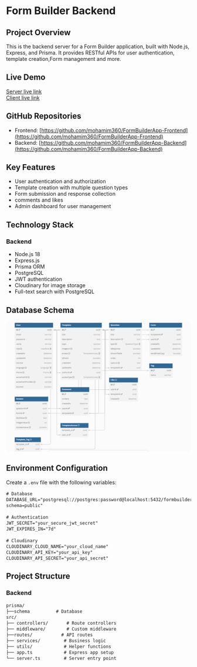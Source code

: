 # Form Builder Backend

## Project Overview
This is the backend server for a Form Builder application, built with Node.js, Express, and Prisma. It provides RESTful APIs for user authentication, template creation,Form management and more.

## Live Demo
[Server live link](https://formbuilderapp-backend-6.onrender.com)  
[Client live link](https://form-builder-app-frontend-eta.vercel.app/)

## GitHub Repositories
- Frontend: [https://github.com/mohamim360/FormBuilderApp-Frontend](https://github.com/mohamim360/FormBuilderApp-Frontend)
- Backend: [https://github.com/mohamim360/FormBuilderApp-Backend](https://github.com/mohamim360/FormBuilderApp-Backend)

## Key Features
- User authentication and authorization
- Template creation with multiple question types
- Form submission and response collection
- comments and likes
- Admin dashboard for user management

## Technology Stack

### Backend
- Node.js 18
- Express.js
- Prisma ORM
- PostgreSQL
- JWT authentication
- Cloudinary for image storage
- Full-text search with PostgreSQL

## Database Schema
![ER Diagram](src/uploads/ER.PNG)

## Environment Configuration
Create a `.env` file with the following variables:

```env
# Database
DATABASE_URL="postgresql://postgres:password@localhost:5432/formbuilder?schema=public"

# Authentication
JWT_SECRET="your_secure_jwt_secret"
JWT_EXPIRES_IN="7d"

# Cloudinary
CLOUDINARY_CLOUD_NAME="your_cloud_name"
CLOUDINARY_API_KEY="your_api_key"
CLOUDINARY_API_SECRET="your_api_secret"

```


## Project Structure

### Backend
```
prisma/ 
├──schema          # Database
src/
├── controllers/       # Route controllers
├── middleware/        # Custom middleware
├──routes/           # API routes
├── services/         # Business logic
├── utils/            # Helper functions
├── app.ts            # Express app setup
└── server.ts         # Server entry point
```

